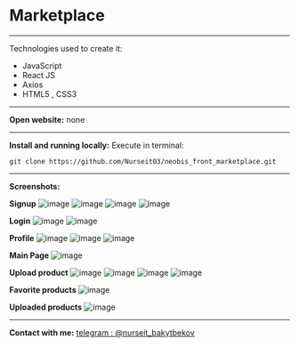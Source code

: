 # Marketplace
***
Technologies used to create it:
* JavaScript
* React JS
* Axios
* HTML5 , CSS3
***
__Open website:__ none
***
__Install and running locally:__
Execute in terminal: 
```
git clone https://github.com/Nurseit03/neobis_front_marketplace.git 
```
***
__Screenshots:__ </br>

<b>Signup</b>
![image](https://github.com/Nurseit03/neobis_front_marketplace/assets/66901719/6e0b4761-d197-4d6e-bc2d-1c0f6b14b22a)
![image](https://github.com/Nurseit03/neobis_front_marketplace/assets/66901719/424465c8-5ba7-4119-b634-4ef7ee214252)
![image](https://github.com/Nurseit03/neobis_front_marketplace/assets/66901719/5d170343-5347-4200-ab2d-5311f6e1e758)
![image](https://github.com/Nurseit03/neobis_front_marketplace/assets/66901719/b8ce6da1-a891-42ca-9b8d-9f32b0690021)



<b>Login</b>
![image](https://github.com/Nurseit03/neobis_front_marketplace/assets/66901719/4c1c4696-a86c-4376-bc2e-6813f74af5ac)
![image](https://github.com/Nurseit03/neobis_front_marketplace/assets/66901719/0d972f72-7887-4b59-9c0d-5b690abbbae0)


<b>Profile</b>
![image](https://github.com/Nurseit03/neobis_front_marketplace/assets/66901719/61e99999-6af1-4e83-ac78-6a0839e39750)
![image](https://github.com/Nurseit03/neobis_front_marketplace/assets/66901719/8336f8a7-8d8c-43ce-bddd-d080a1e33c37)
![image](https://github.com/Nurseit03/neobis_front_marketplace/assets/66901719/308b05f7-6d9b-4428-b2f0-cfe2e530533b)



<b>Main Page</b>
![image](https://github.com/Nurseit03/neobis_front_marketplace/assets/66901719/7ab47421-4501-432d-b869-7dd174ae8a52)



<b>Upload product</b>
![image](https://github.com/Nurseit03/neobis_front_marketplace/assets/66901719/423ba6ec-58a1-4f56-b769-854c7c6d3ef8)
![image](https://github.com/Nurseit03/neobis_front_marketplace/assets/66901719/139ffa34-fd2d-4273-a761-f30c46197003)
![image](https://github.com/Nurseit03/neobis_front_marketplace/assets/66901719/80173f95-b6bf-4dd1-82c9-af40137512f7)
![image](https://github.com/Nurseit03/neobis_front_marketplace/assets/66901719/c9d2696e-30e5-4f91-b93e-e3b211c86c08)


<b>Favorite products</b>
![image](https://github.com/Nurseit03/neobis_front_marketplace/assets/66901719/42063b73-80f9-42ba-b2b1-3f6361220619)



<b>Uploaded products</b>
![image](https://github.com/Nurseit03/neobis_front_marketplace/assets/66901719/6aa651ab-6078-4619-8e0b-4fd992a3f41c)


***
__Contact with me:__ [telegram : @nurseit_bakytbekov](https://t.me/nurseit_bakytbekov)
                  



